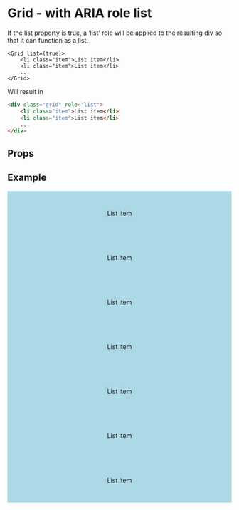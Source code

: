 <script lang="ts">
	import type { Space, Measure } from '$lib/types';
	import Grid from '$lib/Grid/index.svelte';
	import Stack from '$lib/Stack/index.svelte';
	import SqueezeContainer from '$lib/SqueezeContainer/index.svelte';
	import PropSelect from '$lib/PropSelect/index.svelte';

	import { measure_options, space_options } from '../../preview-content/options';

	let gridSpace: Space = 'var(--s-1)';
	let gridColumnSpace: Space = '';
	let gridRowSpace: Space = '';
	let minWidth: Measure = 'var(--measure-small)';
</script>

<style>
	.item {
		display: flex;
		align-items: center;
		justify-content: center;
		width: 100%;
		max-width: none;
		height: 100px;
		background-color: lightblue;
	}
</style>

# Grid - with ARIA role list

If the list property is true, a ‘list’ role will be applied to the resulting div so that it can function as a list.

```svelte
<Grid list={true}>
	<li class="item">List item</li>
	<li class="item">List item</li>
	...
</Grid>
```

Will result in

```html
<div class="grid" role="list">
	<li class="item">List item</li>
	<li class="item">List item</li>
	...
</div>
```

## Props

<PropSelect options={space_options} name="gridSpace" bind:value={gridSpace} />
<PropSelect options={space_options} name="gridColumnSpace" bind:value={gridColumnSpace} />
<PropSelect options={space_options} name="gridRowSpace" bind:value={gridRowSpace} />
<PropSelect options={measure_options} name="minWidth" bind:value={minWidth} />

## Example

<SqueezeContainer>
	<Grid {gridSpace} {gridColumnSpace} {gridRowSpace} {minWidth} list={true}>
		<li class="item">List item</li>
		<li class="item">List item</li>
		<li class="item">List item</li>
		<li class="item">List item</li>
		<li class="item">List item</li>
		<li class="item">List item</li>
		<li class="item">List item</li>
	</Grid>
</SqueezeContainer>

